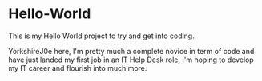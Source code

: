 # Hello-World

This is my Hello World project to try and get into coding.

YorkshireJ0e here, I'm pretty much a complete novice in term of code and have just landed my first job in an IT Help Desk role, I'm hoping to develop my IT career and flourish into much more.
